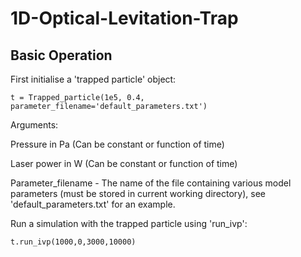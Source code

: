 # 1D-Optical-Levitation-Trap

## Basic Operation

First initialise a 'trapped particle' object:

    t = Trapped_particle(1e5, 0.4, parameter_filename='default_parameters.txt') 
    
Arguments:

Pressure in Pa (Can be constant or function of time)

Laser power in W (Can be constant or function of time)

Parameter_filename - The name of the file containing various model parameters (must be stored in current working directory), see 'default_parameters.txt' for an example.


Run a simulation with the trapped particle using 'run_ivp':

    t.run_ivp(1000,0,3000,10000)
